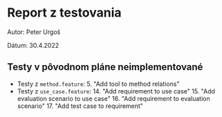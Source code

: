 # Report z testovania

Autor: Peter Urgoš

Dátum: 30.4.2022

## Testy v pôvodnom pláne neimplementované
- Testy z `method.feature`:
    5. "Add tool to method relations"
- Testy z `use_case.feature`:
    14. "Add requirement to use case"
    15. "Add evaluation scenario to use case"
    16. "Add requirement to evaluation scenario"
    17. "Add test case to requirement"
